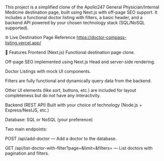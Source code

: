 This project is a simplified clone of the Apollo247 General Physician/Internal Medicine destination page, built using Next.js with off-page SEO support. It includes a functional doctor listing with filters, a basic header, and a backend API powered by your chosen technology stack (SQL/NoSQL supported).

🌐 Live Destination Page Reference
https://doctor-compass-listing.vercel.app/

🚀 Features
Frontend (Next.js)
Functional destination page clone.

Off-page SEO implemented using Next.js Head and server-side rendering.

Doctor Listings with mock UI components.

Filters are fully functional and dynamically query data from the backend.

Other UI elements (like sort, buttons, etc.) are included for layout completeness but do not have any interactivity.

Backend (REST API)
Built with your choice of technology (Node.js + Express/NestJS, etc.)

Database: SQL or NoSQL (your preference)

Two main endpoints:

POST /api/add-doctor — Add a doctor to the database.

GET /api/list-doctor-with-filter?page=&limit=&filters= — List doctors with pagination and filters.

